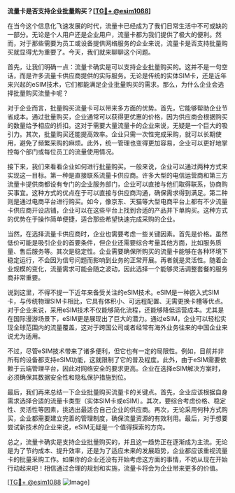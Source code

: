 **流量卡是否支持企业批量购买？[[TG💪+ @esim1088](https://t.me/s/esim1088)]**

在当今这个信息化飞速发展的时代，流量卡已经成为了我们日常生活中不可或缺的一部分。无论是个人用户还是企业用户，流量卡都为我们提供了极大的便利。然而，对于那些需要为员工或设备提供网络服务的企业来说，流量卡是否支持批量购买就显得尤为重要了。今天，我们就来聊聊这个问题。

首先，让我们明确一点：流量卡确实是可以支持企业批量购买的。这并不是一句空话，而是许多流量卡供应商提供的实际服务。无论是传统的实体SIM卡，还是近年来兴起的eSIM技术，它们都能满足企业批量购买的需求。那么，为什么企业会选择批量购买流量卡呢？

对于企业而言，批量购买流量卡可以带来多方面的优势。首先，它能够帮助企业节省成本。通过批量购买，企业通常可以获得更优惠的价格，因为供应商会根据购买的数量给予相应的折扣。这对于需要大量流量卡的企业来说，无疑是一个巨大的吸引力。其次，批量购买还能提高效率。企业只需一次性完成采购，就可以长期使用，避免了频繁采购的麻烦。此外，统一管理也变得更加容易，企业可以更好地掌控每个部门或每位员工的流量使用情况。

接下来，我们来看看企业如何进行批量购买。一般来说，企业可以通过两种方式来实现这一目标。第一种是直接联系流量卡供应商。许多大型的电信运营商和第三方流量卡提供商都设有专门的企业服务部门，企业可以直接与他们取得联系，协商购买事宜。这种方式的优点在于可以直接与供应商沟通，确保需求得到满足。第二种则是通过电商平台进行购买。如今，像京东、天猫等大型电商平台上都有不少流量卡供应商开设店铺，企业可以在这些平台上找到合适的产品并下单购买。这种方式的优势在于操作简单便捷，适合那些希望快速完成采购的企业。

当然，在选择流量卡供应商时，企业也需要考虑一些关键因素。首先是价格。虽然低价可能是吸引企业的首要条件，但企业还需要综合考量其他方面，比如服务质量、售后服务等。其次是稳定性。企业需要确保所购买的流量卡能够在各种环境下稳定运行，不会因为信号问题而影响到业务的正常开展。再者就是灵活性。随着企业规模的变化，流量需求可能会随之波动，因此选择一个能够灵活调整套餐的服务商非常重要。

说到这里，不得不提一下近年来备受关注的eSIM技术。eSIM是一种嵌入式SIM卡，与传统物理SIM卡相比，它具有体积小、可远程配置、无需更换卡槽等优点。对于企业来说，采用eSIM技术不仅能够简化流程，还能够降低运营成本。尤其是在国际漫游场景下，eSIM更是展现出了巨大的潜力。通过eSIM，企业可以轻松实现全球范围内的流量覆盖，这对于跨国公司或者经常有海外业务往来的中国企业来说尤为适用。

不过，尽管eSIM技术带来了诸多便利，但它也有一定的局限性。例如，目前并非所有的设备都支持eSIM功能，这就限制了它的普及程度。此外，由于eSIM需要依赖于云端管理平台，因此对网络安全的要求更高。企业在选择eSIM解决方案时，必须确保其数据安全性和隐私保护措施到位。

最后，我们再来总结一下企业批量购买流量卡的关键点。首先，企业应该根据自身需求选择合适的流量卡类型（实体SIM卡或eSIM）。其次，要综合考虑价格、稳定性、灵活性等因素，挑选出最适合自己企业的供应商。再次，无论采用何种方式购买，企业都需要建立完善的管理制度，确保流量资源的有效利用。最后，对于想要尝试新技术的企业来说，eSIM无疑是一个值得探索的方向。

总之，流量卡确实是支持企业批量购买的，并且这一趋势正在逐渐成为主流。无论是为了节约成本、提升效率，还是为了适应未来的发展趋势，企业都应该重视流量卡的批量采购工作。如果你的企业还没有开始考虑这方面的事情，不妨从现在开始行动起来吧！相信通过合理的规划和实施，流量卡将会为企业带来更多的价值。

[[TG💪+ @esim1088](https://t.me/s/esim1088) ![Image](https://i.postimg.cc/4NQfJmqS/Snipaste-2025-05-13-00-14-12.png)]